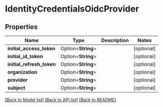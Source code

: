# IdentityCredentialsOidcProvider

## Properties

Name | Type | Description | Notes
------------ | ------------- | ------------- | -------------
**initial_access_token** | Option<**String**> |  | [optional]
**initial_id_token** | Option<**String**> |  | [optional]
**initial_refresh_token** | Option<**String**> |  | [optional]
**organization** | Option<**String**> |  | [optional]
**provider** | Option<**String**> |  | [optional]
**subject** | Option<**String**> |  | [optional]

[[Back to Model list]](../README.md#documentation-for-models) [[Back to API list]](../README.md#documentation-for-api-endpoints) [[Back to README]](../README.md)


